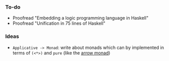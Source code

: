 ### To-do

- Proofread "Embedding a logic programming language in Haskell"
- Proofread "Unification in 75 lines of Haskell"

### Ideas

- `Applicative -> Monad`: write about monads which can by implemented in terms of `(<*>)` and `pure` (like the [arrow monad][1])

[1]: https://pedrominicz.github.io/arrow
